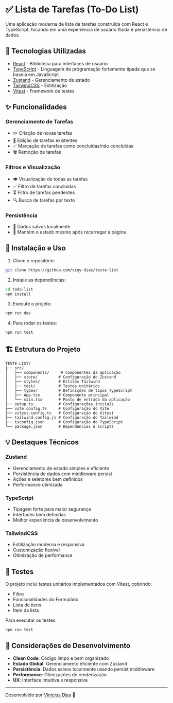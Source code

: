 # ✅ Lista de Tarefas (To-Do List)

Uma aplicação moderna de lista de tarefas construída com React e TypeScript, focando em uma experiência de usuário fluida e persistência de dados.

## 🚀 Tecnologias Utilizadas

- [React](https://reactjs.org/) - Biblioteca para interfaces de usuário
- [TypeScript](https://www.typescriptlang.org/) - Linguagem de programação fortemente tipada que se baseia em JavaScript
- [Zustand](https://zustand-demo.pmnd.rs/) - Gerenciamento de estado
- [TailwindCSS](https://tailwindcss.com/) - Estilização
- [Vitest](https://vitest.dev/) - Framework de testes

## ✨ Funcionalidades

### Gerenciamento de Tarefas
- ✏️ Criação de novas tarefas
- 🔄 Edição de tarefas existentes
- ✅ Marcação de tarefas como concluídas/não concluídas
- 🗑️ Remoção de tarefas

### Filtros e Visualização
- 👁️ Visualização de todas as tarefas
- ✅ Filtro de tarefas concluídas
- ⏳ Filtro de tarefas pendentes
- 🔍 Busca de tarefas por texto

### Persistência
- 💾 Dados salvos localmente
- 🔄 Mantém o estado mesmo após recarregar a página

## 🔧 Instalação e Uso

1. Clone o repositório:
```bash
git clone https://github.com/viny-dias/teste-list
```

2. Instale as dependências:
```bash
cd todo-list
npm install
```

3. Execute o projeto:
```bash
npm run dev
```

4. Para rodar os testes:
```bash
npm run test
```

## 🏗️ Estrutura do Projeto

```
TESTE-LIST/
├── src/
│   ├── components/     # Componentes da aplicação
│   ├── store/         # Configuração do Zustand
│   ├── styles/        # Estilos Tailwind
│   ├── test/          # Testes unitários
│   ├── types/         # Definições de tipos TypeScript
│   ├── App.tsx        # Componente principal
│   └── main.tsx       # Ponto de entrada da aplicação
├── setup.ts           # Configurações iniciais
├── vite.config.ts     # Configuração do Vite
├── vitest.config.ts   # Configuração do Vitest
├── tailwind.config.js # Configuração do Tailwind
├── tsconfig.json      # Configuração do TypeScript
└── package.json       # Dependências e scripts
```

## 💡 Destaques Técnicos

### Zustand
- Gerenciamento de estado simples e eficiente
- Persistência de dados com middleware persist
- Ações e seletores bem definidos
- Performance otimizada

### TypeScript
- Tipagem forte para maior segurança
- Interfaces bem definidas
- Melhor experiência de desenvolvimento

### TailwindCSS
- Estilização moderna e responsiva
- Customização flexível
- Otimização de performance

## 🧪 Testes

O projeto inclui testes unitários implementados com Vitest, cobrindo:
- Filtro
- Funcionalidades do Formulário
- Lista de itens
- Item da lista

Para executar os testes:
```bash
npm run test
```

## 📝 Considerações de Desenvolvimento

- **Clean Code**: Código limpo e bem organizado
- **Estado Global**: Gerenciamento eficiente com Zustand
- **Persistência**: Dados salvos localmente usando persist middleware
- **Performance**: Otimizações de renderização
- **UX**: Interface intuitiva e responsiva

---

Desenvolvido por [Vinicius Dias](https://github.com/viny-dias) 🚀